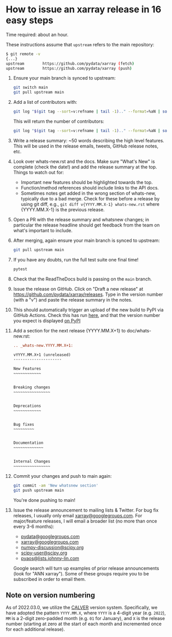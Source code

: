 # How to issue an xarray release in 16 easy steps

Time required: about an hour.

These instructions assume that `upstream` refers to the main repository:

```sh
$ git remote -v
{...}
upstream        https://github.com/pydata/xarray (fetch)
upstream        https://github.com/pydata/xarray (push)
```

<!-- markdownlint-disable MD031 -->

 1. Ensure your main branch is synced to upstream:
     ```sh
     git switch main
     git pull upstream main
     ```
 2. Add a list of contributors with:
    ```sh
    git log "$(git tag --sort=v:refname | tail -1).." --format=%aN | sort -u | perl -pe 's/\n/$1, /'
    ```
    This will return the number of contributors:
    ```sh
    git log "$(git tag --sort=v:refname | tail -1).." --format=%aN | sort -u | wc -l
    ```
 3. Write a release summary: ~50 words describing the high level features. This
    will be used in the release emails, tweets, GitHub release notes, etc.
 4. Look over whats-new.rst and the docs. Make sure "What's New" is complete
    (check the date!) and add the release summary at the top.
    Things to watch out for:
    - Important new features should be highlighted towards the top.
    - Function/method references should include links to the API docs.
    - Sometimes notes get added in the wrong section of whats-new, typically
      due to a bad merge. Check for these before a release by using git diff,
      e.g., `git diff v{YYYY.MM.X-1} whats-new.rst` where {YYYY.MM.X-1} is the previous
      release.
 5. Open a PR with the release summary and whatsnew changes; in particular the
    release headline should get feedback from the team on what's important to include.
 6. After merging, again ensure your main branch is synced to upstream:
     ```sh
     git pull upstream main
     ```
 7. If you have any doubts, run the full test suite one final time!
      ```sh
      pytest
      ```
 8. Check that the ReadTheDocs build is passing on the `main` branch.
 9. Issue the release on GitHub. Click on "Draft a new release" at
    <https://github.com/pydata/xarray/releases>. Type in the version number (with a "v")
    and paste the release summary in the notes.
 10. This should automatically trigger an upload of the new build to PyPI via GitHub Actions.
    Check this has run [here](https://github.com/pydata/xarray/actions/workflows/pypi-release.yaml),
    and that the version number you expect is displayed [on PyPI](https://pypi.org/project/xarray/)
11. Add a section for the next release {YYYY.MM.X+1} to doc/whats-new.rst:
     ```rst
     .. _whats-new.YYYY.MM.X+1:

     vYYYY.MM.X+1 (unreleased)
     ---------------------

     New Features
     ~~~~~~~~~~~~


     Breaking changes
     ~~~~~~~~~~~~~~~~


     Deprecations
     ~~~~~~~~~~~~


     Bug fixes
     ~~~~~~~~~


     Documentation
     ~~~~~~~~~~~~~


     Internal Changes
     ~~~~~~~~~~~~~~~~

     ```
12. Commit your changes and push to main again:
      ```sh
      git commit -am 'New whatsnew section'
      git push upstream main
      ```
    You're done pushing to main!

13. Issue the release announcement to mailing lists & Twitter. For bug fix releases, I
    usually only email xarray@googlegroups.com. For major/feature releases, I will email a broader
    list (no more than once every 3-6 months):
      - pydata@googlegroups.com
      - xarray@googlegroups.com
      - numpy-discussion@scipy.org
      - scipy-user@scipy.org
      - pyaos@lists.johnny-lin.com

    Google search will turn up examples of prior release announcements (look for
    "ANN xarray").
    Some of these groups require you to be subscribed in order to email them.

<!-- markdownlint-enable MD013 -->

## Note on version numbering

As of 2022.03.0, we utilize the [CALVER](https://calver.org/) version system.
Specifically, we have adopted the pattern `YYYY.MM.X`, where `YYYY` is a 4-digit
year (e.g. `2022`), `MM` is a 2-digit zero-padded month (e.g. `01` for January), and `X` is the release number (starting at zero at the start of each month and incremented once for each additional release).
